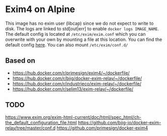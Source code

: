 # Exim4 on Alpine

This image has no exim user (libcap) since we do not expect to write to disk.
The logs are linked to std[out|err] to enable `docker logs IMAGE_NAME`.
The default config is located at `/etc/exim/exim.conf` which you can overwrite with your own by mounting a file at this location.
You can find the default config [here](https://raw.githubusercontent.com/Exim/exim/master/src/src/configure.default).
You can also mount `/etc/exim/conf.d/`

## Based on
+ https://hub.docker.com/r/primesign/exim4/~/dockerfile/
+ https://hub.docker.com/r/biig/docker-exim-relay/~/dockerfile/
+ https://hub.docker.com/r/industrieco/exim-relay/~/dockerfile/
+ https://hub.docker.com/r/selim13/exim-relay/~/dockerfile/

## TODO

https://www.exim.org/exim-html-current/doc/html/spec_html/ch-the_default_configuration_file.html
https://github.com/biig-io/docker-exim-relay/tree/master/conf.d
https://github.com/primesign/docker-exim4
